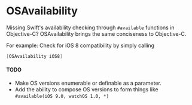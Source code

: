 # OSAvailability

Missing Swift's availability checking through ```#available``` functions in Objective-C? OSAvailability brings the same conciseness to Objective-C.

For example: Check for iOS 8 compatibility by simply calling  
```Objective-C
[OSAvailability iOS8]
```

#### TODO
- Make OS versions enumerable or definable as a parameter.
- Add the ability to compose OS versions to form things like ```#available(iOS 9.0, watchOS 1.0, *)```
